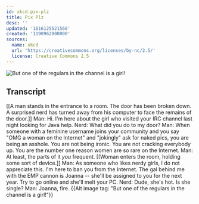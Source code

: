 ```yaml
---
id: xkcd.pix-plz
title: Pix Plz
desc: ''
updated: '1616125521568'
created: '1190962800000'
sources:
  name: xkcd
  url: 'https://creativecommons.org/licenses/by-nc/2.5/'
  license: Creative Commons 2.5
---
```

![But one of the regulars in the channel is a girl!](https://imgs.xkcd.com/comics/pix_plz.png)

## Transcript
[[A man stands in the entrance to a room.  The door has been broken down.  A surprised nerd has turned away from his computer to face the remains of the door.]]
Man: Hi.  I'm here about the girl who visited your IRC channel last night looking for Java help.
Nerd: What did you do to my door?
Man: When someone with a feminine username joins your community and you say "OMG a woman on the Internet" and "jokingly" ask for naked pics, you are being an asshole.  You are not being ironic.  You are not cracking everybody up.  You are the number one reason women are so rare on the Internet.
Man: At least, the parts of it _you_ frequent.
[[Woman enters the room, holding some sort of device.]]
Man: As someone who likes nerdy girls, I do not appreciate this.  I'm here to ban you from the Internet.  The gal behind me with the EMP cannon is Joanna -- she'll be assigned to you for the next year.  Try to go online and she'll melt your PC.
Nerd: Dude, she's hot.  Is she single?
Man: Joanna, fire.
{{Alt image tag: "But one of the regulars in the channel is a girl!"}}
